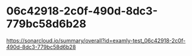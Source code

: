 # 06c42918-2c0f-490d-8dc3-779bc58d6b28
https://sonarcloud.io/summary/overall?id=examly-test_06c42918-2c0f-490d-8dc3-779bc58d6b28
